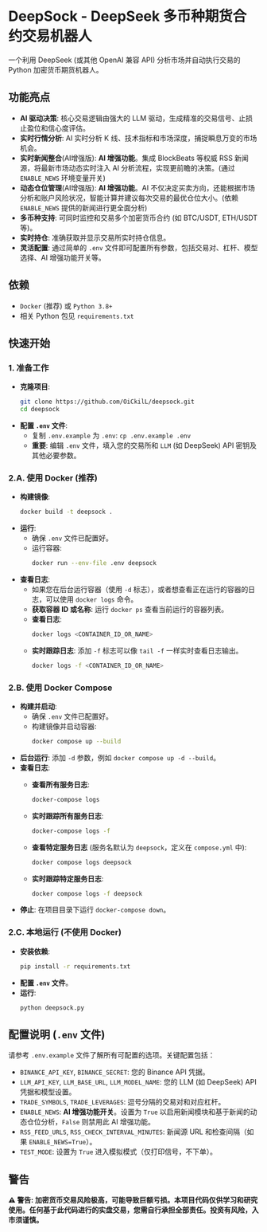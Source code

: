 # DeepSock - DeepSeek 多币种期货合约交易机器人

一个利用 DeepSeek (或其他 OpenAI 兼容 API) 分析市场并自动执行交易的 Python 加密货币期货机器人。

## 功能亮点

*   **AI 驱动决策**: 核心交易逻辑由强大的 LLM 驱动，生成精准的交易信号、止损止盈位和信心度评估。
*   **实时行情分析**: AI 实时分析 K 线、技术指标和市场深度，捕捉瞬息万变的市场机会。
*   **实时新闻整合**(AI增强版): **AI 增强功能**。集成 BlockBeats 等权威 RSS 新闻源，将最新市场动态实时注入 AI 分析流程，实现更前瞻的决策。(通过 `ENABLE_NEWS` 环境变量开关)
*   **动态仓位管理**(AI增强版): **AI 增强功能**。AI 不仅决定买卖方向，还能根据市场分析和账户风险状况，智能计算并建议每次交易的最优仓位大小。(依赖 `ENABLE_NEWS` 提供的新闻进行更全面分析)
*   **多币种支持**: 可同时监控和交易多个加密货币合约 (如 BTC/USDT, ETH/USDT 等)。
*   **实时持仓**: 准确获取并显示交易所实时持仓信息。
*   **灵活配置**: 通过简单的 `.env` 文件即可配置所有参数，包括交易对、杠杆、模型选择、AI 增强功能开关等。

## 依赖

*   `Docker` (推荐) 或 `Python 3.8+`
*   相关 Python 包见 `requirements.txt`

## 快速开始

### 1. 准备工作

*   **克隆项目**:
    ```bash
    git clone https://github.com/OiCkilL/deepsock.git
    cd deepsock
    ```
*   **配置 `.env` 文件**:
    *   复制 `.env.example` 为 `.env`: `cp .env.example .env`
    *   **重要**: 编辑 `.env` 文件，填入您的交易所和 `LLM` (如 DeepSeek) API 密钥及其他必要参数。

### 2.A. 使用 Docker (推荐)

*   **构建镜像**:
    ```bash
    docker build -t deepsock .
    ```
*   **运行**:
    *   确保 `.env` 文件已配置好。
    *   运行容器:
        ```bash
        docker run --env-file .env deepsock
        ```
*   **查看日志**:
    *   如果您在后台运行容器（使用 `-d` 标志），或者想查看正在运行的容器的日志，可以使用 `docker logs` 命令。
    *   **获取容器 ID 或名称**: 运行 `docker ps` 查看当前运行的容器列表。
    *   **查看日志**:
        ```bash
        docker logs <CONTAINER_ID_OR_NAME>
        ```
    *   **实时跟踪日志**: 添加 `-f` 标志可以像 `tail -f` 一样实时查看日志输出。
        ```bash
        docker logs -f <CONTAINER_ID_OR_NAME>
        ```

### 2.B. 使用 Docker Compose

*   **构建并启动**:
    *   确保 `.env` 文件已配置好。
    *   构建镜像并启动容器:
        ```bash
        docker compose up --build
        ```
*   **后台运行**: 添加 `-d` 参数，例如 `docker compose up -d --build`。
*   **查看日志**:
    *   **查看所有服务日志**:
        ```bash
        docker-compose logs
        ```
    *   **实时跟踪所有服务日志**:
        ```bash
        docker-compose logs -f
        ```
    *   **查看特定服务日志** (服务名默认为 `deepsock`，定义在 `compose.yml` 中):
        
        ```bash
        docker compose logs deepsock
        ```
    *   **实时跟踪特定服务日志**:
        
        ```bash
        docker compose logs -f deepsock
        ```
*   **停止**: 在项目目录下运行 `docker-compose down`。

### 2.C. 本地运行 (不使用 Docker)

*   **安装依赖**:
    ```bash
    pip install -r requirements.txt
    ```
*   **配置 `.env` 文件**。
*   **运行**:
    ```bash
    python deepsock.py
    ```

## 配置说明 (`.env` 文件)

请参考 `.env.example` 文件了解所有可配置的选项。关键配置包括：

*   `BINANCE_API_KEY`, `BINANCE_SECRET`: 您的 Binance API 凭据。
*   `LLM_API_KEY`, `LLM_BASE_URL`, `LLM_MODEL_NAME`: 您的 LLM (如 DeepSeek) API 凭据和模型设置。
*   `TRADE_SYMBOLS`, `TRADE_LEVERAGES`: 逗号分隔的交易对和对应杠杆。
*   `ENABLE_NEWS`: **AI 增强功能开关**。设置为 `True` 以启用新闻模块和基于新闻的动态仓位分析，`False` 则禁用此 AI 增强功能。
*   `RSS_FEED_URLS`, `RSS_CHECK_INTERVAL_MINUTES`: 新闻源 URL 和检查间隔（如果 `ENABLE_NEWS=True`）。
*   `TEST_MODE`: 设置为 `True` 进入模拟模式（仅打印信号，不下单）。

## 警告

**⚠️ 警告: 加密货币交易风险极高，可能导致巨额亏损。本项目代码仅供学习和研究使用。任何基于此代码进行的实盘交易，您需自行承担全部责任。投资有风险，入市须谨慎。**
